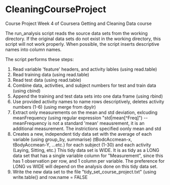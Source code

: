 # CleaningCourseProject
Course Project Week 4 of Coursera Getting and Cleaning Data course

The run_analysis script reads the source data sets from the working directory. If the original data sets do not exist in the working directory, this script will not work properly.
When possible, the script inserts descriptive names into column names.

The script performs these steps:
1) Read variable 'feature' headers, and activity lables (using read.table)
2) Read training data (using read.table)
3) Read test data (using read.table)
4) Combine data, activities, and subject numbers for test and train data (using cbind)
5) Append the training and test data sets into one data frame (using rbind)
6) Use provided activity names to name rows descriptively, deletes activity numbers (1-6) (using merge from dpylr)
7) Extract only measurements on the mean and std deviation, exlcuding meanFrequency (using regular expression "std|mean[^Freq]")
    --meanFrequency is not a standard 'mean' meausrement, it is an additional measurement. The instrictions specified oonly mean and std
8) Creates a new, independent tidy data set with the average of each variable (using group_by, summarise)
       (tBodcAccmean-x, tBodyAccmean-Y, ...etc.) for each subject (1-30) and each activity 
       (Laying, Sitting, etc.)
       This tidy data set is WIDE. It is as tidy as a LONG data set that has a single variable
       column for "Measurement", since this has 1 observation per row, and 1 column per variable.
       The preference for LONG vs WIDE will depend on the analysis done on this tidy data set.
9) Write the new data set to the file "tidy_set_course_project.txt" (using write.table() and row.name = FALSE
